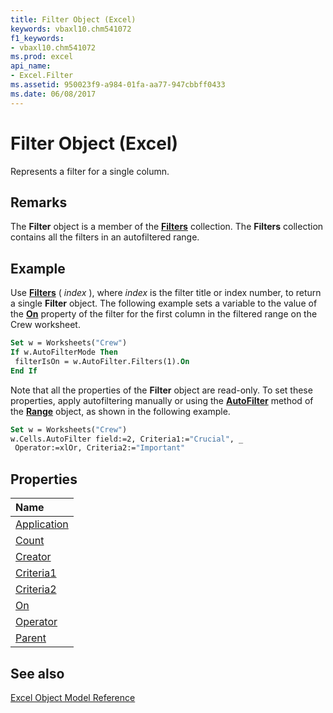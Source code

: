 ```yaml
---
title: Filter Object (Excel)
keywords: vbaxl10.chm541072
f1_keywords:
- vbaxl10.chm541072
ms.prod: excel
api_name:
- Excel.Filter
ms.assetid: 950023f9-a984-01fa-aa77-947cbbff0433
ms.date: 06/08/2017
---
```



# Filter Object (Excel)

Represents a filter for a single column.


## Remarks

 The **Filter** object is a member of the **[Filters](Excel.Filters.md)** collection. The **Filters** collection contains all the filters in an autofiltered range.


## Example

Use  **[Filters](Excel.AutoFilter.Filters.md)** ( _index_ ), where _index_ is the filter title or index number, to return a single **Filter** object. The following example sets a variable to the value of the **[On](Excel.Filter.On.md)** property of the filter for the first column in the filtered range on the Crew worksheet.


```vb
Set w = Worksheets("Crew") 
If w.AutoFilterMode Then 
 filterIsOn = w.AutoFilter.Filters(1).On 
End If
```

Note that all the properties of the  **Filter** object are read-only. To set these properties, apply autofiltering manually or using the **[AutoFilter](Excel.Range.AutoFilter.md)** method of the **[Range](Excel.Range(objec).md)** object, as shown in the following example.




```vb
Set w = Worksheets("Crew") 
w.Cells.AutoFilter field:=2, Criteria1:="Crucial", _ 
 Operator:=xlOr, Criteria2:="Important"
```


## Properties



|**Name**|
|:-----|
|[Application](Excel.Filter.Application.md)|
|[Count](Excel.Filter.Count.md)|
|[Creator](Excel.Filter.Creator.md)|
|[Criteria1](Excel.Filter.Criteria1.md)|
|[Criteria2](Excel.Filter.Criteria2.md)|
|[On](Excel.Filter.On.md)|
|[Operator](Excel.Filter.Operator.md)|
|[Parent](Excel.Filter.Parent.md)|

## See also


[Excel Object Model Reference](./overview/object-model-excel-vba-reference.md)
